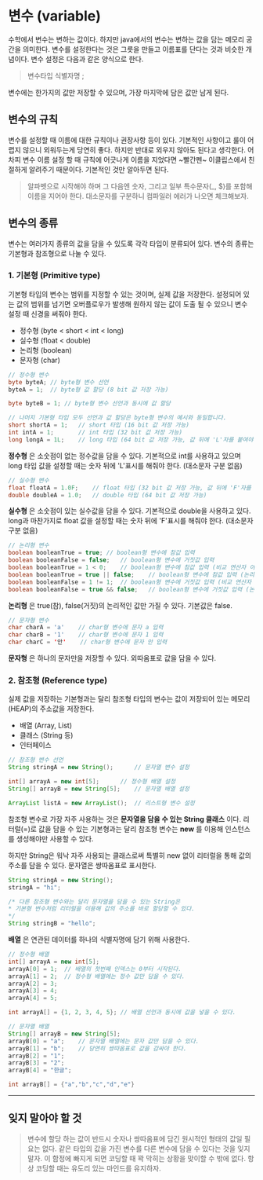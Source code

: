 # 변수 (variable)

수학에서 변수는 변하는 값이다. 하지만 java에서의 변수는 변하는 값을 담는 메모리 공간을 의미한다. 변수를 설정한다는 것은 그릇을 만들고 이름표를 단다는 것과 비슷한 개념이다. 변수 설정은 다음과 같은 양식으로 한다.

> 변수타입 식별자명 ;

변수에는 한가지의 값만 저장할 수 있으며, 가장 마지막에 담은 값만 남게 된다.  

## 변수의 규칙
변수를 설정할 때 이름에 대한 규칙이나 권장사항 등이 있다. 기본적인 사항이고 룰이 어렵지 않으니 외워두는게 당연히 좋다. 하지만 반대로 외우지 않아도 된다고 생각한다. 어차피 변수 이름 설정 할 때 규칙에 어긋나게 이름을 지었다면 ~빨간펜~ 이클립스에서 친절하게 알려주기 때문이다. 기본적인 것만 알아두면 된다.
>알파벳으로 시작해야 하며 그 다음엔 숫자, 그리고 일부 특수문자(_, $)를 포함해 이름을 지어야 한다. 대소문자를 구분하니 컴파일러 에러가 나오면 체크해보자.  

## 변수의 종류
변수는 여러가지 종류의 값을 담을 수 있도록 각각 타입이 분류되어 있다. 변수의 종류는 기본형과 참조형으로 나눌 수 있다.

### 1. 기본형 (Primitive type)
기본형 타입의 변수는 범위를 지정할 수 있는 것이며, 실제 값을 저장한다. 설정되어 있는 값의 범위를 넘기면 오버플로우가 발생해 원하지 않는 값이 도출 될 수 있으니 변수 설정 때 신경을 써줘야 한다.

- 정수형 (byte < short < int < long)
- 실수형 (float < double)
- 논리형 (boolean)
- 문자형 (char)


```java
// 정수형 변수
byte byteA;	// byte형 변수 선언
byteA = 1;	// byte형 값 할당 (8 bit 값 저장 가능)

byte byteB = 1;	// byte형 변수 선언과 동시에 값 할당

// 나머지 기본형 타입 모두 선언과 값 할당은 byte형 변수의 예시와 동일합니다.
short shortA = 1;	// short 타입 (16 bit 값 저장 가능)
int intA = 1;		// int 타입 (32 bit 값 저장 가능)
long longA = 1L;	// long 타입 (64 bit 값 저장 가능, 값 뒤에 'L'자를 붙여야 함)
```
**정수형** 은 소숫점이 없는 정수값을 담을 수 있다. 기본적으로 int를 사용하고 있으며 long 타입 값을 설정할 때는 숫자 뒤에 'L'표시를 해줘야 한다. (대소문자 구분 없음)  



```java
// 실수형 변수
float floatA = 1.0F;	// float 타입 (32 bit 값 저장 가능, 값 뒤에 'F'자를 붙여야 함)
double doubleA = 1.0;	// double 타입 (64 bit 값 저장 가능)
```
**실수형** 은 소숫점이 있는 실수값을 담을 수 있다. 기본적으로 double을 사용하고 있다. long과 마찬가지로 float 값을 설정할 때는 숫자 뒤에 'F'표시를 해줘야 한다. (대소문자 구분 없음)  



```java
// 논리형 변수
boolean booleanTrue = true;	// boolean형 변수에 참값 입력
boolean booleanFalse = false;	// boolean형 변수에 거짓값 입력
boolean booleanTrue = 1 < 0;	// boolean형 변수에 참값 입력 (비교 연산자 이용)
boolean booleanTrue = true || false;	// boolean형 변수에 참값 입력 (논리 연산자 이용)
boolean booleanFalse = 1 != 1;	// boolean형 변수에 거짓값 입력 (비교 연산자 이용)
boolean booleanFalse = true && false;	// boolean형 변수에 거짓값 입력 (논리 연산자 이용)
```
**논리형** 은 true(참), false(거짓)의 논리적인 값만 가질 수 있다. 기본값은 false.  

```java
// 문자형 변수
char charA = 'a'	// char형 변수에 문자 a 입력
char charB = '1'	// char형 변수에 문자 1 입력
char charC = '안'	// char형 변수에 문자 안 입력
```
**문자형** 은 하나의 문자만을 저장할 수 있다. 외따옴표로 값을 담을 수 있다.  




### 2. 참조형 (Reference type)
실제 값을 저장하는 기본형과는 달리 참조형 타입의 변수는 값이 저장되어 있는 메모리(HEAP)의 주소값을 저장한다.

- 배열 (Array, List)
- 클래스 (String 등)
- 인터페이스


```java
// 참조형 변수 선언
String stringA = new String();		// 문자열 변수 설정

int[] arrayA = new int[5];		// 정수형 배열 설정
String[] arrayB = new String[5];	// 문자열 배열 설정

ArrayList listA = new ArrayList();	// 리스트형 변수 설정
```

참조형 변수로 가장 자주 사용하는 것은 **문자열을 담을 수 있는 String 클래스** 이다. 리터럴(=)로 값을 담을 수 있는 기본형과는 달리 참조형 변수는 **new** 를 이용해 인스턴스를 생성해야만 사용할 수 있다. 

하지만 String은 워낙 자주 사용되는 클래스로써 특별히 new 없이 리터럴을 통해 값의 주소를 담을 수 있다. 문자열은 쌍따옴표로 표시한다.

```java
String stringA = new String();
stringA = "hi";

/* 다른 참조형 변수와는 달리 문자열을 담을 수 있는 String은 
* 기본형 변수처럼 리터럴을 이용해 값의 주소를 바로 할당할 수 있다.
*/
String stringB = "hello";	
```
**배열** 은 연관된 데이터를 하나의 식별자명에 담기 위해 사용한다.
```java
// 정수형 배열
int[] arrayA = new int[5];		
arrayA[0] = 1;	// 배열의 첫번째 인덱스는 0부터 시작된다.
arrayA[1] = 2;	// 정수형 배열에는 정수 값만 담을 수 있다.
arrayA[2] = 3;
arrayA[3] = 4;
arrayA[4] = 5;

int arrayA[] = {1, 2, 3, 4, 5};	// 배열 선언과 동시에 값을 넣을 수 있다.

// 문자열 배열
String[] arrayB = new String[5];
arrayB[0] = "a";	// 문자열 배열에는 문자 값만 담을 수 있다.
arrayB[1] = "b";	// 당연히 쌍따옴표로 값을 감싸야 한다.
arrayB[2] = "1";
arrayB[3] = "2";
arrayB[4] = "한글";

int arrayB[] = {"a","b","c","d","e"}
```

* * *

## 잊지 말아야 할 것
> 변수에 할당 하는 값이 반드시 숫자나 쌍따옴표에 담긴 원시적인 형태의 값일 필요는 없다. 같은 타입의 값을 가진 변수를 다른 변수에 담을 수 있다는 것을 잊지 말자. 
> 이 함정에 빠지게 되면 코딩할 때 꽉 막히는 상황을 맞이할 수 밖에 없다. 항상 코딩할 때는 유도리 있는 마인드를 유지하자.

